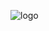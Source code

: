 ![logo](https://github.com/devapraveen002/web-platform-first/assets/137753578/1d1f37af-6135-4ace-b562-8f3a8b018ecd)
